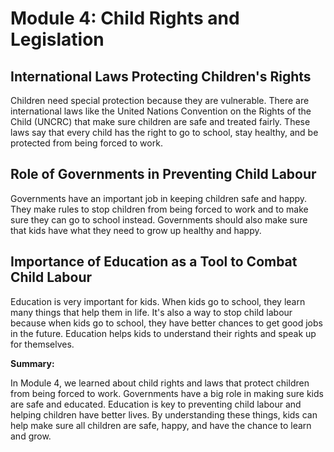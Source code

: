 # Module 4: Child Rights and Legislation

## International Laws Protecting Children's Rights

Children need special protection because they are vulnerable. There are international laws like the United Nations Convention on the Rights of the Child (UNCRC) that make sure children are safe and treated fairly. These laws say that every child has the right to go to school, stay healthy, and be protected from being forced to work.

## Role of Governments in Preventing Child Labour

Governments have an important job in keeping children safe and happy. They make rules to stop children from being forced to work and to make sure they can go to school instead. Governments should also make sure that kids have what they need to grow up healthy and happy.

## Importance of Education as a Tool to Combat Child Labour

Education is very important for kids. When kids go to school, they learn many things that help them in life. It's also a way to stop child labour because when kids go to school, they have better chances to get good jobs in the future. Education helps kids to understand their rights and speak up for themselves.

**Summary:**

In Module 4, we learned about child rights and laws that protect children from being forced to work. Governments have a big role in making sure kids are safe and educated. Education is key to preventing child labour and helping children have better lives. By understanding these things, kids can help make sure all children are safe, happy, and have the chance to learn and grow.

